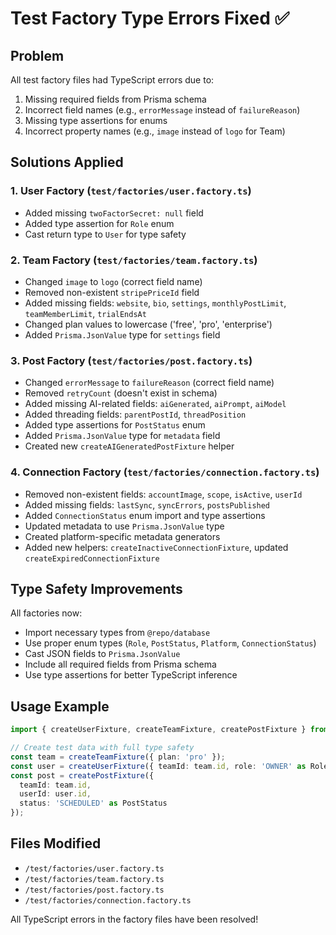 # Test Factory Type Errors Fixed ✅

## Problem
All test factory files had TypeScript errors due to:
1. Missing required fields from Prisma schema
2. Incorrect field names (e.g., `errorMessage` instead of `failureReason`)
3. Missing type assertions for enums
4. Incorrect property names (e.g., `image` instead of `logo` for Team)

## Solutions Applied

### 1. User Factory (`test/factories/user.factory.ts`)
- Added missing `twoFactorSecret: null` field
- Added type assertion for `Role` enum
- Cast return type to `User` for type safety

### 2. Team Factory (`test/factories/team.factory.ts`)
- Changed `image` to `logo` (correct field name)
- Removed non-existent `stripePriceId` field
- Added missing fields: `website`, `bio`, `settings`, `monthlyPostLimit`, `teamMemberLimit`, `trialEndsAt`
- Changed plan values to lowercase ('free', 'pro', 'enterprise')
- Added `Prisma.JsonValue` type for `settings` field

### 3. Post Factory (`test/factories/post.factory.ts`)
- Changed `errorMessage` to `failureReason` (correct field name)
- Removed `retryCount` (doesn't exist in schema)
- Added missing AI-related fields: `aiGenerated`, `aiPrompt`, `aiModel`
- Added threading fields: `parentPostId`, `threadPosition`
- Added type assertions for `PostStatus` enum
- Added `Prisma.JsonValue` type for `metadata` field
- Created new `createAIGeneratedPostFixture` helper

### 4. Connection Factory (`test/factories/connection.factory.ts`)
- Removed non-existent fields: `accountImage`, `scope`, `isActive`, `userId`
- Added missing fields: `lastSync`, `syncErrors`, `postsPublished`
- Added `ConnectionStatus` enum import and type assertions
- Updated metadata to use `Prisma.JsonValue` type
- Created platform-specific metadata generators
- Added new helpers: `createInactiveConnectionFixture`, updated `createExpiredConnectionFixture`

## Type Safety Improvements

All factories now:
- Import necessary types from `@repo/database`
- Use proper enum types (`Role`, `PostStatus`, `Platform`, `ConnectionStatus`)
- Cast JSON fields to `Prisma.JsonValue`
- Include all required fields from Prisma schema
- Use type assertions for better TypeScript inference

## Usage Example

```typescript
import { createUserFixture, createTeamFixture, createPostFixture } from './test/factories';

// Create test data with full type safety
const team = createTeamFixture({ plan: 'pro' });
const user = createUserFixture({ teamId: team.id, role: 'OWNER' as Role });
const post = createPostFixture({ 
  teamId: team.id, 
  userId: user.id,
  status: 'SCHEDULED' as PostStatus
});
```

## Files Modified
- `/test/factories/user.factory.ts`
- `/test/factories/team.factory.ts`
- `/test/factories/post.factory.ts`
- `/test/factories/connection.factory.ts`

All TypeScript errors in the factory files have been resolved!
